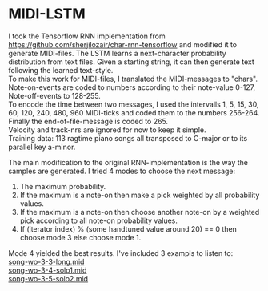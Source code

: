 # MIDI-LSTM

I took the Tensorflow RNN implementation from https://github.com/sherjilozair/char-rnn-tensorflow and modified it to generate MIDI-files.
The LSTM learns a next-character probability distribution from text files. Given a starting string, it can then generate text following the learned text-style.  
To make this work for MIDI-files, I translated the MIDI-messages to "chars".  
Note-on-events are coded to numbers according to their note-value 0-127, Note-off-events to 128-255.  
To encode the time between two messages, I used the intervalls 1, 5, 15, 30, 60, 120, 240, 480, 960 MIDI-ticks and coded them to the
numbers 256-264. Finally the end-of-file-message is coded to 265.  
Velocity and track-nrs are ignored for now to keep it simple.  
Training data:
113 ragtime piano songs all transposed to C-major or to its parallel key a-minor.

The main modification to the original RNN-implementation is the way the samples are generated. I tried 4 modes to choose the next message:
1. The maximum probability.
2. If the maximum is a note-on then make a pick weighted by all probability values.
3. If the maximum is a note-on then choose another note-on by a weighted pick according to all note-on probability values.
4. If (iterator index) % (some handtuned value around 20) == 0 then choose mode 3 else choose mode 1.

Mode 4 yielded the best results. I've included 3 exampls to listen to:  
[song-wo-3-3-long.mid](song-wo-3-3-long.mid)  
[song-wo-3-4-solo1.mid](song-wo-3-4-solo1.mid)  
[song-wo-3-5-solo2.mid](song-wo-3-5-solo2.mid)
